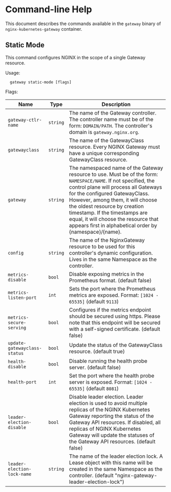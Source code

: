# Command-line Help

This document describes the commands available in the `gateway` binary of `nginx-kubernetes-gateway` container.

## Static Mode

This command configures NGINX in the scope of a single Gateway resource.

Usage:

```text
  gateway static-mode [flags]
```

Flags:

| Name                         | Type     | Description                                                                                                                                                                                                                                                                                                                                                                                       |
|------------------------------|----------|---------------------------------------------------------------------------------------------------------------------------------------------------------------------------------------------------------------------------------------------------------------------------------------------------------------------------------------------------------------------------------------------------|
| `gateway-ctlr-name`          | `string` | The name of the Gateway controller. The controller name must be of the form: `DOMAIN/PATH`. The controller's domain is `gateway.nginx.org`.                                                                                                                                                                                                                                                       |
| `gatewayclass`               | `string` | The name of the GatewayClass resource. Every NGINX Gateway must have a unique corresponding GatewayClass resource.                                                                                                                                                                                                                                                                                |
| `gateway`                    | `string` | The namespaced name of the Gateway resource to use. Must be of the form: `NAMESPACE/NAME`. If not specified, the control plane will process all Gateways for the configured GatewayClass. However, among them, it will choose the oldest resource by creation timestamp. If the timestamps are equal, it will choose the resource that appears first in alphabetical order by {namespace}/{name}. |
| `config`                     | `string` | The name of the NginxGateway resource to be used for this controller's dynamic configuration. Lives in the same Namespace as the controller.                                                                                                                                                                                                                                                      |
| `metrics-disable`            | `bool`   | Disable exposing metrics in the Prometheus format. (default false)                                                                                                                                                                                                                                                                                                                                |
| `metrics-listen-port`        | `int`    | Sets the port where the Prometheus metrics are exposed. Format: `[1024 - 65535]` (default `9113`)                                                                                                                                                                                                                                                                                                 |
| `metrics-secure-serving`     | `bool`   | Configures if the metrics endpoint should be secured using https. Please note that this endpoint will be secured with a self-signed certificate. (default false)                                                                                                                                                                                                                                  |
| `update-gatewayclass-status` | `bool`   | Update the status of the GatewayClass resource. (default true)                                                                                                                                                                                                                                                                                                                                    |
| `health-disable`             | `bool`   | Disable running the health probe server. (default false)                                                                                                                                                                                                                                                                                                                                          |
| `health-port`                | `int`    | Set the port where the health probe server is exposed. Format: `[1024 - 65535]` (default `8081`)                                                                                                                                                                                                                                                                                                  |
| `leader-election-disable`    | `bool`   | Disable leader election. Leader election is used to avoid multiple replicas of the NGINX Kubernetes Gateway reporting the status of the Gateway API resources. If disabled, all replicas of NGINX Kubernetes Gateway will update the statuses of the Gateway API resources. (default false)                                                                                                       |
| `leader-election-lock-name`  | `string` | The name of the leader election lock. A Lease object with this name will be created in the same Namespace as the controller. (default "nginx-gateway-leader-election-lock")                                                                                                                                                                                                                       |
